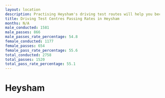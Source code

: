 ```yaml
---
layout: location
description: Practising Heysham's driving test routes will help you become more confident in your gear-changing abilities.
title: Driving Test Centres Passing Rates in Heysham
months: N/A
male_conducted: 1581
male_passes: 866
male_passes_rate_percentage: 54.8
female_conducted: 1177
female_passes: 654
female_pass_rate_percentage: 55.6
total_conducted: 2758
total_passes: 1520
total_pass_rate_percentage: 55.1
---
```


# Heysham
